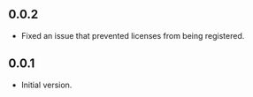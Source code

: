 ## 0.0.2

- Fixed an issue that prevented licenses from being registered.

## 0.0.1

- Initial version.

